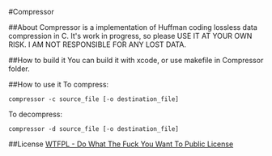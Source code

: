 #Compressor

##About
Compressor is a implementation of Huffman coding lossless data compression in C. It's work in progress, so please USE IT AT YOUR OWN RISK. I AM NOT RESPONSIBLE FOR ANY LOST DATA.

##How to build it
You can build it with xcode, or use makefile in Compressor folder.

##How to use it
To compress:
```
compressor -c source_file [-o destination_file]
```

To decompress:
``` 
compressor -d source_file [-o destination_file]
```

##License
[WTFPL - Do What The Fuck You Want To Public License](http://sam.zoy.org/wtfpl/)